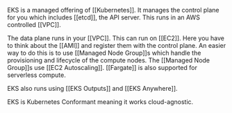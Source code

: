 EKS is a managed offering of [[Kubernetes]]. It manages the control plane for you which includes [[etcd]], the API server. This runs in an AWS controlled [[VPC]].

The data plane runs in your [[VPC]]. This can run on [[EC2]]. Here you have to think about the [[AMI]] and register them with the control plane. An easier way to do this is to use [[Managed Node Group]]s which handle the provisioning and lifecycle of the compute nodes. The [[Managed Node Group]]s use [[EC2 Autoscaling]]. [[Fargate]] is also supported for serverless compute.


EKS also runs using [[EKS Outputs]] and [[EKS Anywhere]].

EKS is Kubernetes Conformant meaning it works cloud-agnostic.